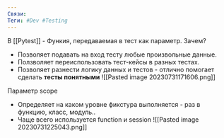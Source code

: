 ```yaml
---
Связи: 
Теги: #Dev #Testing
---
```

В [[Pytest]] - Функия, передаваемая в тест как параметр.
Зачем?
- Позволяет подавать на вход тесту любые произвольные данные. 
- Ползволяет переиспользовать тест-кейсы в разных тестах.
- Позволяет разнести логику данных и тестов - отлично помогает сделать **тесты понятными**
![[Pasted image 20230731171606.png]]

Параметр scope
- Определяет на каком уровне фикстура выполняется - раз в функцию, класс, модуль..
- Чаще всего используется function и session
![[Pasted image 20230731225043.png]]

